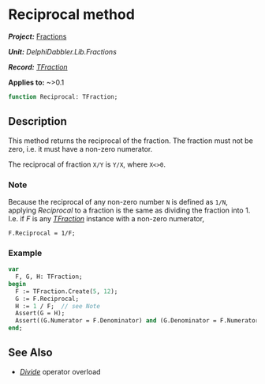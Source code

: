# Reciprocal method

***Project:*** [Fractions](../API.md)

***Unit:*** _DelphiDabbler.Lib.Fractions_

***Record:*** [_TFraction_](./TFraction.md)

**Applies to:** ~>0.1

```pascal
function Reciprocal: TFraction;
```

## Description

This method returns the reciprocal of the fraction. The fraction must not be zero, i.e. it must have a non-zero numerator.

The reciprocal of fraction `X/Y` is `Y/X`, where `X<>0`.

### Note

Because the reciprocal of any non-zero number `N` is defined as `1/N`, applying _Reciprocal_ to a fraction is the same as dividing the fraction into 1. I.e. if _F_ is any [_TFraction_](./TFraction.md) instance with a non-zero numerator,

```text
F.Reciprocal = 1/F;
```

### Example

```pascal
var
  F, G, H: TFraction;
begin
  F := TFraction.Create(5, 12);
  G := F.Reciprocal;
  H := 1 / F;  // see Note
  Assert(G = H);
  Assert((G.Numerator = F.Denominator) and (G.Denominator = F.Numerator));
end;
```

## See Also

* [_Divide_](./TFraction-Divide.md) operator overload
